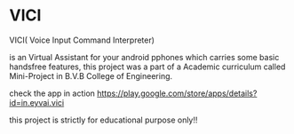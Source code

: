 # VICI
VICI( Voice Input Command Interpreter)

is an Virtual Assistant for your android pphones which carries some basic handsfree features, this project was a part of a Academic curriculum called Mini-Project in B.V.B College of Engineering.

check the app in action
https://play.google.com/store/apps/details?id=in.eyvai.vici

this project is strictly for educational purpose only!!
